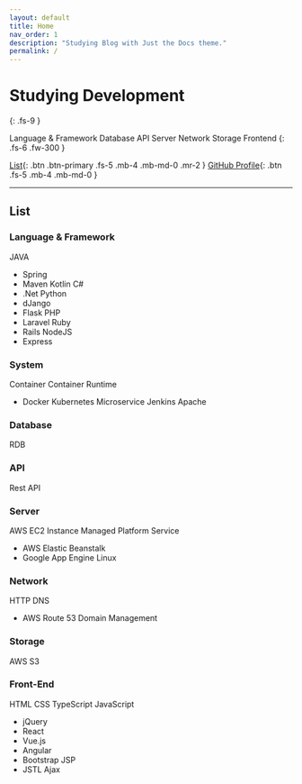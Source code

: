 ```yaml
---
layout: default
title: Home
nav_order: 1
description: "Studying Blog with Just the Docs theme."
permalink: /
---
```


# Studying Development
{: .fs-9 }

Language & Framework
Database
API
Server
Network
Storage
Frontend
{: .fs-6 .fw-300 }

[List](#List){: .btn .btn-primary .fs-5 .mb-4 .mb-md-0 .mr-2 } [GitHub Profile](https://github.com/soonmk){: .btn .fs-5 .mb-4 .mb-md-0 }

---

## List

### Language & Framework

JAVA
  - Spring
  - Maven
Kotlin
C#
  - .Net
Python
  - dJango
  - Flask
PHP
  - Laravel
Ruby
  - Rails
NodeJS
  - Express

### System
Container
Container Runtime
  - Docker
Kubernetes
Microservice
Jenkins
Apache
### Database
RDB
### API
Rest API
### Server
AWS EC2 Instance
Managed Platform Service
  - AWS Elastic Beanstalk
  - Google App Engine
Linux
### Network
HTTP
DNS
  - AWS Route 53
Domain Management
### Storage
AWS S3
### Front-End
HTML
CSS
TypeScript
JavaScript
  - jQuery
  - React
  - Vue.js
  - Angular
  - Bootstrap
JSP
  - JSTL
Ajax
